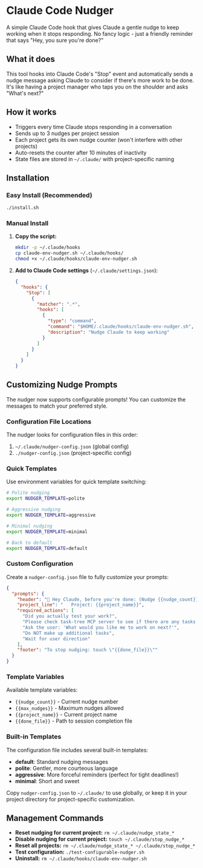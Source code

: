 # Claude Code Nudger

A simple Claude Code hook that gives Claude a gentle nudge to keep working when it stops responding. No fancy logic - just a friendly reminder that says "Hey, you sure you're done?"

## What it does

This tool hooks into Claude Code's "Stop" event and automatically sends a nudge message asking Claude to consider if there's more work to be done. It's like having a project manager who taps you on the shoulder and asks "What's next?"

## How it works

- Triggers every time Claude stops responding in a conversation
- Sends up to 3 nudges per project session
- Each project gets its own nudge counter (won't interfere with other projects)
- Auto-resets the counter after 10 minutes of inactivity
- State files are stored in `~/.claude/` with project-specific naming

## Installation

### Easy Install (Recommended)
```bash
./install.sh
```

### Manual Install
1. **Copy the script:**
   ```bash
   mkdir -p ~/.claude/hooks
   cp claude-env-nudger.sh ~/.claude/hooks/
   chmod +x ~/.claude/hooks/claude-env-nudger.sh
   ```

2. **Add to Claude Code settings** (`~/.claude/settings.json`):
   ```json
   {
     "hooks": {
       "Stop": [
         {
           "matcher": ".*",
           "hooks": [
             {
               "type": "command",
               "command": "$HOME/.claude/hooks/claude-env-nudger.sh",
               "description": "Nudge Claude to keep working"
             }
           ]
         }
       ]
     }
   }
   ```

## Customizing Nudge Prompts

The nudger now supports configurable prompts! You can customize the messages to match your preferred style.

### Configuration File Locations

The nudger looks for configuration files in this order:
1. `~/.claude/nudger-config.json` (global config)
2. `./nudger-config.json` (project-specific config)

### Quick Templates

Use environment variables for quick template switching:

```bash
# Polite nudging
export NUDGER_TEMPLATE=polite

# Aggressive nudging  
export NUDGER_TEMPLATE=aggressive

# Minimal nudging
export NUDGER_TEMPLATE=minimal

# Back to default
export NUDGER_TEMPLATE=default
```

### Custom Configuration

Create a `nudger-config.json` file to fully customize your prompts:

```json
{
  "prompts": {
    "header": "🤖 Hey Claude, before you're done: (Nudge {{nudge_count}}/{{max_nudges}})",
    "project_line": "   Project: {{project_name}}",
    "required_actions": [
      "Did you actually test your work?",
      "Please check task-tree MCP server to see if there are any tasks left for the current session if you are truly done with the current task",
      "Ask the user: 'What would you like me to work on next?'",
      "Do NOT make up additional tasks",
      "Wait for user direction"
    ],
    "footer": "To stop nudging: touch \"{{done_file}}\""
  }
}
```

### Template Variables

Available template variables:
- `{{nudge_count}}` - Current nudge number
- `{{max_nudges}}` - Maximum nudges allowed
- `{{project_name}}` - Current project name
- `{{done_file}}` - Path to session completion file

### Built-in Templates

The configuration file includes several built-in templates:

- **default**: Standard nudging messages
- **polite**: Gentler, more courteous language
- **aggressive**: More forceful reminders (perfect for tight deadlines!)
- **minimal**: Short and sweet

Copy `nudger-config.json` to `~/.claude/` to use globally, or keep it in your project directory for project-specific customization.

## Management Commands

- **Reset nudging for current project:** `rm ~/.claude/nudge_state_*`
- **Disable nudging for current project:** `touch ~/.claude/stop_nudge_*`
- **Reset all projects:** `rm ~/.claude/nudge_state_* ~/.claude/stop_nudge_*`
- **Test configuration:** `./test-configurable-nudger.sh`
- **Uninstall:** `rm ~/.claude/hooks/claude-env-nudger.sh`